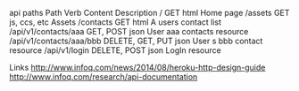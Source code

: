 api paths
	Path						Verb				Content		Description
	/						GET				html		Home page
	/assets						GET				js, ccs, etc	Assets
	/contacts					GET				html		A users contact list
	/api/v1/contacts/aaa				GET, POST			json		User aaa contacts resource
	/api/v1/contacts/aaa/bbb			DELETE, GET, PUT		json		User s bbb contact resource
	/api/v1/login					DELETE, POST			json		LogIn resource

Links
	http://www.infoq.com/news/2014/08/heroku-http-design-guide
	http://www.infoq.com/research/api-documentation

